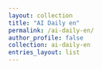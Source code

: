 ```yaml
---
layout: collection
title: "AI Daily en"
permalink: /ai-daily-en/
author_profile: false
collection: ai-daily-en
entries_layout: list
---
```

